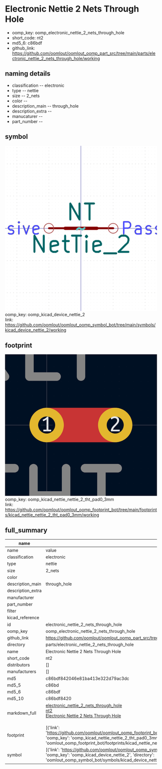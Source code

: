 # Electronic Nettie 2 Nets Through Hole

  
* oomp_key: oomp_electronic_nettie_2_nets_through_hole 
* short_code: nt2
* md5_6: c86bdf  
* github_link: https://github.com/oomlout/oomlout_oomp_part_src/tree/main/parts/electronic_nettie_2_nets_through_hole/working  
## naming details
* classification -- electronic
* type -- nettie
* size -- 2_nets
* color -- 
* description_main -- through_hole
* description_extra -- 
* manucaturer -- 
* part_number -- 



## symbol

![](symbol/0/working/working_600.png)  
oomp_key: oomp_kicad_device_nettie_2  
link: https://github.com/oomlout/oomlout_oomp_symbol_bot/tree/main/symbols/kicad_device_nettie_2/working  

## footprint

![](footprint/0/working/working_600.png)  
oomp_key: oomp_kicad_nettie_nettie_2_tht_pad0_3mm  
link: https://github.com/oomlout/oomlout_oomp_footprint_bot/tree/main/footprints/kicad_nettie_nettie_2_tht_pad0_3mm/working  

## full_summary
| name | value | 
| --- | --- | 
| name | value | 
| classification | electronic | 
| type | nettie | 
| size | 2_nets | 
| color |  | 
| description_main | through_hole | 
| description_extra |  | 
| manufacturer |  | 
| part_number |  | 
| filter |  | 
| kicad_reference |  | 
| id | electronic_nettie_2_nets_through_hole | 
| oomp_key | oomp_electronic_nettie_2_nets_through_hole | 
| github_link | https://github.com/oomlout/oomlout_oomp_part_src/tree/main/parts/electronic_nettie_2_nets_through_hole/working | 
| directory | parts/electronic_nettie_2_nets_through_hole | 
| name | Electronic Nettie 2 Nets Through Hole | 
| short_code | nt2 | 
| distributors | [] | 
| manufacturers | [] | 
| md5 | c86bdf842046e81ba413e322d79ac3dc | 
| md5_5 | c86bd | 
| md5_6 | c86bdf | 
| md5_10 | c86bdf8420 | 
| markdown_full | [electronic_nettie_2_nets_through_hole](https://github.com/oomlout/oomlout_oomp_part_src/tree/main/parts/electronic_nettie_2_nets_through_hole/working)<br>[nt2](https://github.com/oomlout/oomlout_oomp_part_src/tree/main/parts/electronic_nettie_2_nets_through_hole/working)<br>[Electronic Nettie 2 Nets Through Hole](https://github.com/oomlout/oomlout_oomp_part_src/tree/main/parts/electronic_nettie_2_nets_through_hole/working)<br><br> | 
| footprint | [{'link': 'https://github.com/oomlout/oomlout_oomp_footprint_bot/tree/main/foootprntss/kicad_nettie_nettie_2_tht_pad0_3mm', 'oomp_key': 'oomp_kicad_nettie_nettie_2_tht_pad0_3mm', 'directory': 'oomlout_oomp_footprint_bot/footprints/kicad_nettie_nettie_2_tht_pad0_3mm//working/working.kicad_mod'}] | 
| symbol | [{'link': 'https://github.com/oomlout/oomlout_oomp_symbol_bot/tree/main/symbols/kicad_device_nettie_2', 'oomp_key': 'oomp_kicad_device_nettie_2', 'directory': 'oomlout_oomp_symbol_bot/symbols/kicad_device_nettie_2//working/working.kicad_sym'}] | 
